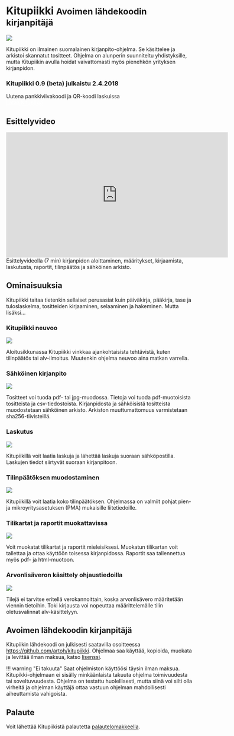 # Kitupiikki <small>Avoimen lähdekoodin kirjanpitäjä</small>

![](images/kitupiikkikannettava.png)

Kitupiikki on ilmainen suomalainen kirjanpito-ohjelma. Se käsittelee ja arkistoi skannatut tositteet. Ohjelma on alunperin suunniteltu yhdistyksille, mutta Kitupiikin avulla hoidat vaivattomasti myös pienehkön yrityksen kirjanpidon.

<div class="asennusinfo">
<h3>Kitupiikki 0.9 (beta) julkaistu 2.4.2018</h3>
Uutena pankkiviivakoodi ja QR-koodi laskuissa

<div class="asennuslaatikko">
<a href="asennus" style="color:white;"><span class="fa fa-download"></span> Lataa Kitupiikki <span class="fa fa-windows"></span> <span class="fa fa-linux"></span></a>
</div>

</div>

## Esittelyvideo

<iframe width="600" height="338" src="https://www.youtube.com/embed/78p5vHiQ8Bw" frameborder="0" gesture="media" allow="encrypted-media" allowfullscreen></iframe>
Esittelyvideolla (7 min) kirjanpidon aloittaminen, määritykset, kirjaamista, laskutusta, raportit, tilinpäätös ja sähköinen arkisto.


## Ominaisuuksia

Kitupiikki taitaa tietenkin sellaiset perusasiat kuin päiväkirja, pääkirja, tase ja tuloslaskelma, tositteiden kirjaaminen, selaaminen ja hakeminen. Mutta lisäksi...

### Kitupiikki neuvoo
![](aloitus/vinkit7.png)

Aloitusikkunassa Kitupiikki vinkkaa ajankohtaisista tehtävistä, kuten tilinpäätös tai alv-ilmoitus. Muutenkin ohjelma neuvoo aina matkan varrella.

### Sähköinen kirjanpito
![](kirjaus/myllykirjaus.png)

Tositteet voi tuoda pdf- tai jpg-muodossa. Tietoja voi tuoda pdf-muotoisista tositteista ja csv-tiedostoista. Kirjanpidosta ja sähköisistä tositteista muodostetaan sähköinen arkisto. Arkiston muuttumattomuus varmistetaan sha256-tiivisteillä.

### Laskutus
![](laskutus/uusilasku.png)

Kitupiikillä voit laatia laskuja ja lähettää laskuja suoraan sähköpostilla. Laskujen tiedot siirtyvät suoraan kirjanpitoon.

### Tilinpäätöksen muodostaminen
![](tilikaudet/tilinpaatos/muodostaminen.png)

Kitupiikillä voit laatia koko tilinpäätöksen. Ohjelmassa on valmiit pohjat pien- ja mikroyritysasetuksen (PMA) mukaisille liitetiedoille.

### Tilikartat ja raportit muokattavissa
![](maaritykset/tilikartta/tilikartta1.png)

Voit muokatat tilikartat ja raportit mieleisiksesi. Muokatun tilikartan voit tallettaa ja ottaa käyttöön toisessa kirjanpidossa. Raportit saa tallennettua myös pdf- ja html-muotoon.


### Arvonlisäveron käsittely ohjaustiedoilla
![](alv/alvvalinta.png)

Tilejä ei tarvitse eritellä verokannoittain, koska arvonlisävero määritetään viennin tietoihin. Toki kirjausta voi nopeuttaa määrittelemälle tilin oletusvalinnat alv-käsittelyyn.

## Avoimen lähdekoodin kirjanpitäjä

Kitupiikin lähdekoodi on julkisesti saatavilla osoitteessa <https://github.com/artoh/kitupiikki>. Ohjelmaa saa käyttää, kopioida, muokata ja levittää ilman maksua, katso [lisenssi](lisenssi).

!!! warning "Ei takuuta"
    Saat ohjelmiston käyttöösi täysin ilman maksua.
    Kitupikki-ohjelmaan ei sisälly minkäänlaista takuuta ohjelma toimivuudesta tai soveltuvuudesta. Ohjelma on testattu huolellisesti, mutta siinä voi silti olla virheitä ja ohjelman käyttäjä ottaa vastuun ohjelman mahdollisesti aiheuttamista vahigoista.

## Palaute

Voit lähettää Kitupiikistä palautetta [palautelomakkeella](https://form.jotformeu.com/73283959099374).
